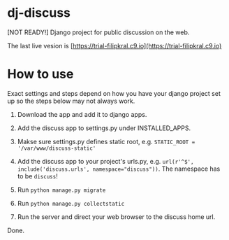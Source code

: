 # dj-discuss
[NOT READY!] Django project for public discussion on the web.

The last live vesion is [https://trial-filipkral.c9.io](https://trial-filipkral.c9.io)

# How to use
Exact settings and steps depend on how you have your django project set up so the steps below may not always work.

1) Download the app and add it to django apps.

2) Add the discuss app to settings.py under INSTALLED_APPS.

3) Makse sure settings.py defines static root, e.g. `STATIC_ROOT = '/var/www/discuss-static'`

4) Add the discuss app to your project's urls.py, e.g. `url(r'^$', include('discuss.urls', namespace="discuss"))`. The namespace has to be `discuss`!

5) Run `python manage.py migrate`

6) Run `python manage.py collectstatic`

7) Run the server and direct your web browser to the discuss home url.

Done.
